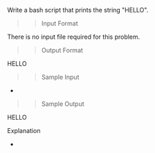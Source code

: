 Write a bash script that prints the string "HELLO".

> > Input Format

There is no input file required for this problem.

> > Output Format

HELLO

> > Sample Input

-

> > Sample Output

HELLO

Explanation

-
